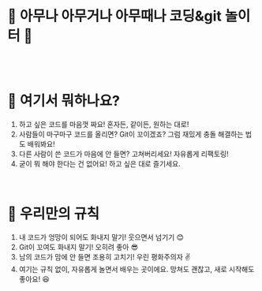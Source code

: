 # 🎉 아무나 아무거나 아무때나 코딩&git 놀이터 👋

<br/>
<br/>

# 🤔 여기서 뭐하나요?

1. 하고 싶은 코드를 마음껏 짜요! 혼자든, 같이든, 원하는 대로!
2. 사람들이 마구마구 코드를 올리면? Git이 꼬이겠죠? 그럼 재밌게 충돌 해결하는 법도 배워봐요!
3. 다른 사람이 쓴 코드가 마음에 안 들면? 고쳐버리세요! 자유롭게 리팩토링!
4. 굳이 뭐 해야 한다는 건 없어요! 하고 싶은 대로 즐기세요.

<br/>

# 🌟 우리만의 규칙

1. 내 코드가 엉망이 되어도 화내지 말기! 웃으면서 넘기기 😊
2. Git이 꼬여도 화내지 말기! 오히려 좋아 😎
3. 남의 코드가 맘에 안 들면 조용히 고치기! 우린 평화주의자 ✌️
4. 여기는 규칙 없이, 자유롭게 놀면서 배우는 곳이에요. 망쳐도 괜찮고, 새로 시작해도 좋아요! 😆
